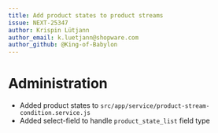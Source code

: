 ```yaml
---
title: Add product states to product streams
issue: NEXT-25347
author: Krispin Lütjann
author_email: k.luetjann@shopware.com
author_github: @King-of-Babylon
---
```


# Administration
* Added product states to `src/app/service/product-stream-condition.service.js`
* Added select-field to handle `product_state_list` field type
